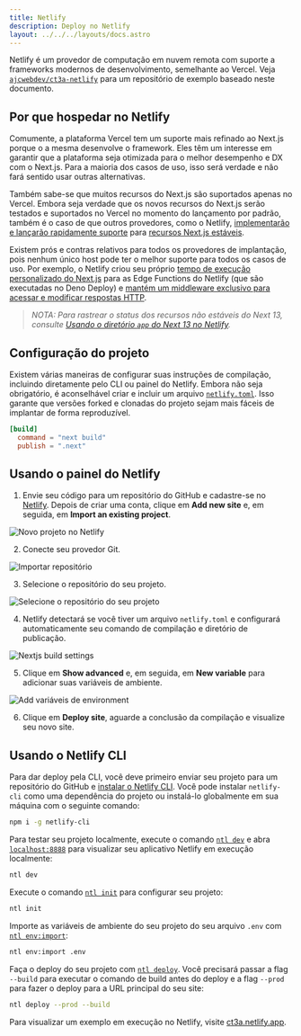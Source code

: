 ```yaml
---
title: Netlify
description: Deploy no Netlify
layout: ../../../layouts/docs.astro
---
```


Netlify é um provedor de computação em nuvem remota com suporte a frameworks modernos de desenvolvimento, semelhante ao Vercel. Veja [`ajcwebdev/ct3a-netlify`](https://github.com/ajcwebdev/ct3a-netlify) para um repositório de exemplo baseado neste documento.

## Por que hospedar no Netlify

Comumente, a plataforma Vercel tem um suporte mais refinado ao Next.js porque o a mesma desenvolve o framework. Eles têm um interesse em garantir que a plataforma seja otimizada para o melhor desempenho e DX com o Next.js. Para a maioria dos casos de uso, isso será verdade e não fará sentido usar outras alternativas.

Também sabe-se que muitos recursos do Next.js são suportados apenas no Vercel. Embora seja verdade que os novos recursos do Next.js serão testados e suportados no Vercel no momento do lançamento por padrão, também é o caso de que outros provedores, como o Netlify, [implementarão e lançarão rapidamente suporte](https://www.netlify.com/blog/deploy-nextjs-13/) para [recursos Next.js estáveis](https://docs.netlify.com/integrations/frameworks/next-js/overview/).

Existem prós e contras relativos para todos os provedores de implantação, pois nenhum único host pode ter o melhor suporte para todos os casos de uso. Por exemplo, o Netlify criou seu próprio [tempo de execução personalizado do Next.js](https://github.com/netlify/next-runtime) para as Edge Functions do Netlify (que são executadas no Deno Deploy) e [mantém um middleware exclusivo para acessar e modificar respostas HTTP](https://github.com/netlify/next-runtime#nextjs-middleware-on-netlify).

> _NOTA: Para rastrear o status dos recursos não estáveis do Next 13, consulte [Usando o diretório `app` do Next 13 no Netlify](https://github.com/netlify/next-runtime/discussions/1724)._

## Configuração do projeto

Existem várias maneiras de configurar suas instruções de compilação, incluindo diretamente pelo CLI ou painel do Netlify. Embora não seja obrigatório, é aconselhável criar e incluir um arquivo [`netlify.toml`](https://docs.netlify.com/configure-builds/file-based-configuration/). Isso garante que versões forked e clonadas do projeto sejam mais fáceis de implantar de forma reproduzível.

```toml
[build]
  command = "next build"
  publish = ".next"
```

## Usando o painel do Netlify

1. Envie seu código para um repositório do GitHub e cadastre-se no [Netlify](https://app.netlify.com/signup). Depois de criar uma conta, clique em **Add new site** e, em seguida, em **Import an existing project**.

![Novo projeto no Netlify](/images/netlify-01-new-project.webp)

2. Conecte seu provedor Git.

![Importar repositório](/images/netlify-02-connect-to-git-provider.webp)

3. Selecione o repositório do seu projeto.

![Selecione o repositório do seu projeto](/images/netlify-03-pick-a-repository-from-github.webp)

4. Netlify detectará se você tiver um arquivo `netlify.toml` e configurará automaticamente seu comando de compilação e diretório de publicação.

![Nextjs build settings](/images/netlify-04-configure-build-settings.webp)

5. Clique em **Show advanced** e, em seguida, em **New variable** para adicionar suas variáveis de ambiente.

![Add variáveis de environment](/images/netlify-05-env-vars.webp)

6. Clique em **Deploy site**, aguarde a conclusão da compilação e visualize seu novo site.

## Usando o Netlify CLI

Para dar deploy pela CLI, você deve primeiro enviar seu projeto para um repositório do GitHub e [instalar o Netlify CLI](https://docs.netlify.com/cli/get-started/). Você pode instalar `netlify-cli` como uma dependência do projeto ou instalá-lo globalmente em sua máquina com o seguinte comando:

```bash
npm i -g netlify-cli
```

Para testar seu projeto localmente, execute o comando [`ntl dev`](https://docs.netlify.com/cli/get-started/#run-a-local-development-environment) e abra [`localhost:8888`](http://localhost:8888/) para visualizar seu aplicativo Netlify em execução localmente:

```bash
ntl dev
```

Execute o comando [`ntl init`](https://docs.netlify.com/cli/get-started/#continuous-deployment) para configurar seu projeto:

```bash
ntl init
```

Importe as variáveis de ambiente do seu projeto do seu arquivo `.env` com [`ntl env:import`](https://cli.netlify.com/commands/env#envimport):

```bash
ntl env:import .env
```

Faça o deploy do seu projeto com [`ntl deploy`](https://docs.netlify.com/cli/get-started/#manual-deploys). Você precisará passar a flag `--build` para executar o comando de build antes do deploy e a flag `--prod` para fazer o deploy para a URL principal do seu site:

```bash
ntl deploy --prod --build
```

Para visualizar um exemplo em execução no Netlify, visite [ct3a.netlify.app](https://ct3a.netlify.app/).
